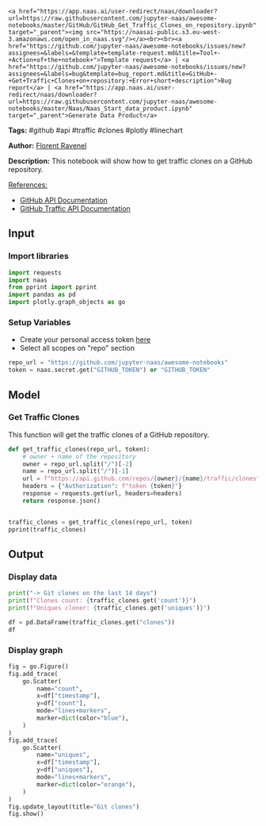     <a href="https://app.naas.ai/user-redirect/naas/downloader?url=https://raw.githubusercontent.com/jupyter-naas/awesome-notebooks/master/GitHub/GitHub_Get_Traffic_Clones_on_repository.ipynb" target="_parent"><img src="https://naasai-public.s3.eu-west-3.amazonaws.com/open_in_naas.svg"/></a><br><br><a href="https://github.com/jupyter-naas/awesome-notebooks/issues/new?assignees=&labels=&template=template-request.md&title=Tool+-+Action+of+the+notebook+">Template request</a> | <a href="https://github.com/jupyter-naas/awesome-notebooks/issues/new?assignees=&labels=bug&template=bug_report.md&title=GitHub+-+Get+Traffic+Clones+on+repository:+Error+short+description">Bug report</a> | <a href="https://app.naas.ai/user-redirect/naas/downloader?url=https://raw.githubusercontent.com/jupyter-naas/awesome-notebooks/master/Naas/Naas_Start_data_product.ipynb" target="_parent">Generate Data Product</a>

**Tags:** #github #api #traffic #clones #plotly #linechart

**Author:** [Florent Ravenel](https://www.linkedin.com/in/florent-ravenel/)

**Description:** This notebook will show how to get traffic clones on a GitHub repository.

<u>References:</u>
- [GitHub API Documentation](https://developer.github.com/v3/)
- [GitHub Traffic API Documentation](https://developer.github.com/v3/repos/traffic/)

## Input

### Import libraries


```python
import requests
import naas
from pprint import pprint
import pandas as pd
import plotly.graph_objects as go
```

### Setup Variables
- Create your personal access token [here](https://github.com/settings/tokens)
- Select all scopes on "repo" section


```python
repo_url = "https://github.com/jupyter-naas/awesome-notebooks"
token = naas.secret.get("GITHUB_TOKEN") or "GITHUB_TOKEN"
```

## Model

### Get Traffic Clones

This function will get the traffic clones of a GitHub repository.


```python
def get_traffic_clones(repo_url, token):
    # owner + name of the repository
    owner = repo_url.split("/")[-2]
    name = repo_url.split("/")[-1]
    url = f"https://api.github.com/repos/{owner}/{name}/traffic/clones"
    headers = {"Authorization": f"token {token}"}
    response = requests.get(url, headers=headers)
    return response.json()


traffic_clones = get_traffic_clones(repo_url, token)
pprint(traffic_clones)
```

## Output

### Display data


```python
print("-> Git clones on the last 14 days")
print(f"Clones count: {traffic_clones.get('count')}")
print(f"Uniques cloner: {traffic_clones.get('uniques')}")

df = pd.DataFrame(traffic_clones.get("clones"))
df
```

### Display graph


```python
fig = go.Figure()
fig.add_trace(
    go.Scatter(
        name="count",
        x=df["timestamp"],
        y=df["count"],
        mode="lines+markers",
        marker=dict(color="blue"),
    )
)
fig.add_trace(
    go.Scatter(
        name="uniques",
        x=df["timestamp"],
        y=df["uniques"],
        mode="lines+markers",
        marker=dict(color="orange"),
    )
)
fig.update_layout(title="Git clones")
fig.show()
```
